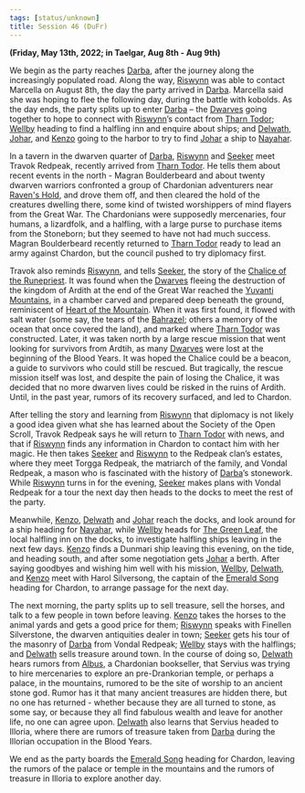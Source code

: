 ```yaml
---
tags: [status/unknown]
title: Session 46 (DuFr)
---
```



**(Friday, May 13th, 2022; in Taelgar, Aug 8th - Aug 9th)**

We begin as the party reaches [Darba](<../../../gazetteer/greater-dunmar/realms/dunmar/coastal-dunmar/darba/darba.md>), after the journey along the increasingly populated road. Along the way, [Riswynn](<../../../people/pcs/dunmar-fellowship/riswynn.md>) was able to contact Marcella on August 8th, the day the party arrived in [Darba](<../../../gazetteer/greater-dunmar/realms/dunmar/coastal-dunmar/darba/darba.md>). Marcella said she was hoping to flee the following day, during the battle with kobolds. As the day ends, the party splits up to enter [Darba](<../../../gazetteer/greater-dunmar/realms/dunmar/coastal-dunmar/darba/darba.md>) – the [Dwarves](<../../../species/children-of-the-embodied-gods/dwarves/dwarves.md>) going together to hope to connect with [Riswynn](<../../../people/pcs/dunmar-fellowship/riswynn.md>)’s contact from [Tharn Todor](<../../../gazetteer/greater-dunmar/realms/nardith/tharn-todor.md>); [Wellby](<../../../people/pcs/dunmar-fellowship/wellby.md>) heading to find a halfling inn and enquire about ships; and [Delwath](<../../../people/pcs/dunmar-fellowship/delwath.md>), [Johar](<../../../people/dunmari/johar.md>), and [Kenzo](<../../../people/pcs/dunmar-fellowship/kenzo.md>) going to the harbor to try to find [Johar](<../../../people/dunmari/johar.md>) a ship to [Nayahar](<../../../gazetteer/greater-dunmar/realms/dunmar/western-dunmar/nayahar.md>). 

In a tavern in the dwarven quarter of [Darba](<../../../gazetteer/greater-dunmar/realms/dunmar/coastal-dunmar/darba/darba.md>), [Riswynn](<../../../people/pcs/dunmar-fellowship/riswynn.md>) and [Seeker](<../../../people/pcs/dunmar-fellowship/seeker.md>) meet Travok Redpeak, recently arrived from [Tharn Todor](<../../../gazetteer/greater-dunmar/realms/nardith/tharn-todor.md>). He tells them about recent events in the north - Magran Boulderbeard  and about twenty dwarven warriors confronted a group of Chardonian adventurers near [Raven's Hold](<../../../gazetteer/greater-dunmar/dunmari-basin/raven-s-hold.md>), and drove them off, and then cleared the hold of the creatures dwelling there, some kind of twisted worshippers of mind flayers from the Great War. The Chardonians were supposedly mercenaries, four humans, a lizardfolk, and a halfling, with a large purse to purchase items from the Stoneborn; but they seemed to have not had much success. Magran Boulderbeard recently returned to [Tharn Todor](<../../../gazetteer/greater-dunmar/realms/nardith/tharn-todor.md>) ready to lead an army against Chardon, but the council pushed to try diplomacy first. 

Travok also reminds [Riswynn](<../../../people/pcs/dunmar-fellowship/riswynn.md>), and tells [Seeker](<../../../people/pcs/dunmar-fellowship/seeker.md>), the story of the [Chalice of the Runepriest](<../../../things/artifacts-of-power/chalice-of-the-runepriest.md>). It was found when the [Dwarves](<../../../species/children-of-the-embodied-gods/dwarves/dwarves.md>) fleeing the destruction of the kingdom of Ardith at the end of the Great War reached the [Yuvanti Mountains](<../../../gazetteer/greater-dunmar/yuvanti-mountains.md>), in a chamber carved and prepared deep beneath the ground, reminiscent of [Heart of the Mountain](<../../../cosmology/multiverse/spiritual-realms/divine-realms/heart-of-the-mountain.md>). When it was first found, it flowed with salt water (some say, the tears of the [Bahrazel](<../../../cosmology/gods/embodied-gods/bahrazel.md>); others a memory of the ocean that once covered the land), and marked where [Tharn Todor](<../../../gazetteer/greater-dunmar/realms/nardith/tharn-todor.md>) was constructed. Later, it was taken north by a large rescue mission that went looking for survivors from Ardtih, as many [Dwarves](<../../../species/children-of-the-embodied-gods/dwarves/dwarves.md>) were lost at the beginning of the Blood Years. It was hoped the Chalice could be a beacon, a guide to survivors who could still be rescued. But tragically, the rescue mission itself was lost, and despite the pain of losing the Chalice, it was decided that no more dwarven lives could be risked in the ruins of Ardith. Until, in the past year, rumors of its recovery surfaced, and led to Chardon. 

After telling the story and learning from [Riswynn](<../../../people/pcs/dunmar-fellowship/riswynn.md>) that diplomacy is not likely a good idea given what she has learned about the Society of the Open Scroll, Travok Redpeak says he will return to [Tharn Todor](<../../../gazetteer/greater-dunmar/realms/nardith/tharn-todor.md>) with news, and that if [Riswynn](<../../../people/pcs/dunmar-fellowship/riswynn.md>) finds any information in Chardon to contact him with her magic. He then takes [Seeker](<../../../people/pcs/dunmar-fellowship/seeker.md>) and [Riswynn](<../../../people/pcs/dunmar-fellowship/riswynn.md>) to the Redpeak clan’s estates, where they meet Torgga Redpeak, the matriarch of the family, and Vondal Redpeak, a mason who is fascinated with the history of [Darba](<../../../gazetteer/greater-dunmar/realms/dunmar/coastal-dunmar/darba/darba.md>)’s stonework. While [Riswynn](<../../../people/pcs/dunmar-fellowship/riswynn.md>) turns in for the evening, [Seeker](<../../../people/pcs/dunmar-fellowship/seeker.md>) makes plans with Vondal Redpeak for a tour the next day then heads to the docks to meet the rest of the party. 

Meanwhile, [Kenzo](<../../../people/pcs/dunmar-fellowship/kenzo.md>), [Delwath](<../../../people/pcs/dunmar-fellowship/delwath.md>) and [Johar](<../../../people/dunmari/johar.md>) reach the docks, and look around for a ship heading for [Nayahar](<../../../gazetteer/greater-dunmar/realms/dunmar/western-dunmar/nayahar.md>), while [Wellby](<../../../people/pcs/dunmar-fellowship/wellby.md>) heads for [The Green Leaf](<../../../gazetteer/greater-dunmar/realms/dunmar/coastal-dunmar/darba/the-green-leaf.md>), the local halfling inn on the docks, to investigate halfling ships leaving in the next few days. [Kenzo](<../../../people/pcs/dunmar-fellowship/kenzo.md>) finds a Dunmari ship leaving this evening, on the tide, and heading south, and after some negotiation gets [Johar](<../../../people/dunmari/johar.md>) a berth. After saying goodbyes and wishing him well with his mission, [Wellby](<../../../people/pcs/dunmar-fellowship/wellby.md>), [Delwath](<../../../people/pcs/dunmar-fellowship/delwath.md>), and [Kenzo](<../../../people/pcs/dunmar-fellowship/kenzo.md>) meet with Harol Silversong, the captain of the [Emerald Song](<../../../things/ships/emerald-song.md>) heading for Chardon, to arrange passage for the next day. 

The next morning, the party splits up to sell treasure, sell the horses, and talk to a few people in town before leaving. [Kenzo](<../../../people/pcs/dunmar-fellowship/kenzo.md>) takes the horses to the animal yards and gets a good price for them; [Riswynn](<../../../people/pcs/dunmar-fellowship/riswynn.md>) speaks with Finellen Silverstone, the dwarven antiquities dealer in town; [Seeker](<../../../people/pcs/dunmar-fellowship/seeker.md>) gets his tour of the masonry of [Darba](<../../../gazetteer/greater-dunmar/realms/dunmar/coastal-dunmar/darba/darba.md>) from Vondal Redpeak; [Wellby](<../../../people/pcs/dunmar-fellowship/wellby.md>) stays with the halflings; and [Delwath](<../../../people/pcs/dunmar-fellowship/delwath.md>) sells treasure around town. In the course of doing so, [Delwath](<../../../people/pcs/dunmar-fellowship/delwath.md>) hears rumors from [Albus](<../../../people/chardonians/albus.md>), a Chardonian bookseller, that Servius was trying to hire mercenaries to explore an pre-Drankorian temple, or perhaps a palace, in the mountains, rumored to be the site of worship to an ancient stone god. Rumor has it that many ancient treasures are hidden there, but no one has returned - whether because they are all turned to stone, as some say, or because they all find fabulous wealth and leave for another life, no one can agree upon. [Delwath](<../../../people/pcs/dunmar-fellowship/delwath.md>) also learns that Servius headed to Illoria, where there are rumors of treasure taken from [Darba](<../../../gazetteer/greater-dunmar/realms/dunmar/coastal-dunmar/darba/darba.md>) during the Illorian occupation in the Blood Years. 

We end as the party boards the [Emerald Song](<../../../things/ships/emerald-song.md>) heading for Chardon, leaving the rumors of the palace or temple in the mountains and the rumors of treasure in Illoria to explore another day.